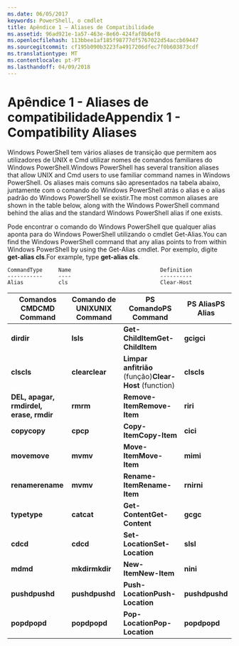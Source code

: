 ```yaml
---
ms.date: 06/05/2017
keywords: PowerShell, o cmdlet
title: Apêndice 1 – Aliases de Compatibilidade
ms.assetid: 96ad921e-1a57-463e-8e60-424faf8b6ef8
ms.openlocfilehash: 113bbee1af185f98777df5767022d54accb69447
ms.sourcegitcommit: cf195b090b3223fa4917206dfec7f0b603873cdf
ms.translationtype: MT
ms.contentlocale: pt-PT
ms.lasthandoff: 04/09/2018
---
```

# <a name="appendix-1---compatibility-aliases"></a><span data-ttu-id="58a8c-103">Apêndice 1 - Aliases de compatibilidade</span><span class="sxs-lookup"><span data-stu-id="58a8c-103">Appendix 1 - Compatibility Aliases</span></span>

<span data-ttu-id="58a8c-104">Windows PowerShell tem vários aliases de transição que permitem aos utilizadores de UNIX e Cmd utilizar nomes de comandos familiares do Windows PowerShell.</span><span class="sxs-lookup"><span data-stu-id="58a8c-104">Windows PowerShell has several transition aliases that allow UNIX and Cmd users to use familiar command names in Windows PowerShell.</span></span> <span data-ttu-id="58a8c-105">Os aliases mais comuns são apresentados na tabela abaixo, juntamente com o comando do Windows PowerShell atrás o alias e o alias padrão do Windows PowerShell se existir.</span><span class="sxs-lookup"><span data-stu-id="58a8c-105">The most common aliases are shown in the table below, along with the Windows PowerShell command behind the alias and the standard Windows PowerShell alias if one exists.</span></span>

<span data-ttu-id="58a8c-106">Pode encontrar o comando do Windows PowerShell que qualquer alias aponta para do Windows PowerShell utilizando o cmdlet Get-Alias.</span><span class="sxs-lookup"><span data-stu-id="58a8c-106">You can find the Windows PowerShell command that any alias points to from within Windows PowerShell by using the Get-Alias cmdlet.</span></span> <span data-ttu-id="58a8c-107">Por exemplo, digite **get-alias cls**.</span><span class="sxs-lookup"><span data-stu-id="58a8c-107">For example, type **get-alias cls**.</span></span>

```
CommandType     Name                            Definition
-----------     ----                            ----------
Alias           cls                             Clear-Host
```

|<span data-ttu-id="58a8c-108">Comandos CMD</span><span class="sxs-lookup"><span data-stu-id="58a8c-108">CMD Command</span></span>|<span data-ttu-id="58a8c-109">Comando de UNIX</span><span class="sxs-lookup"><span data-stu-id="58a8c-109">UNIX Command</span></span>|<span data-ttu-id="58a8c-110">PS Comando</span><span class="sxs-lookup"><span data-stu-id="58a8c-110">PS Command</span></span>|<span data-ttu-id="58a8c-111">PS Alias</span><span class="sxs-lookup"><span data-stu-id="58a8c-111">PS Alias</span></span>|
|---------------|----------------|--------------|------------|
|<span data-ttu-id="58a8c-112">**dir**</span><span class="sxs-lookup"><span data-stu-id="58a8c-112">**dir**</span></span>|<span data-ttu-id="58a8c-113">**ls**</span><span class="sxs-lookup"><span data-stu-id="58a8c-113">**ls**</span></span>|<span data-ttu-id="58a8c-114">**Get-ChildItem**</span><span class="sxs-lookup"><span data-stu-id="58a8c-114">**Get-ChildItem**</span></span>|<span data-ttu-id="58a8c-115">**gci**</span><span class="sxs-lookup"><span data-stu-id="58a8c-115">**gci**</span></span>|
|<span data-ttu-id="58a8c-116">**cls**</span><span class="sxs-lookup"><span data-stu-id="58a8c-116">**cls**</span></span>|<span data-ttu-id="58a8c-117">**clear**</span><span class="sxs-lookup"><span data-stu-id="58a8c-117">**clear**</span></span>|<span data-ttu-id="58a8c-118">**Limpar anfitrião** (função)</span><span class="sxs-lookup"><span data-stu-id="58a8c-118">**Clear-Host** (function)</span></span>|<span data-ttu-id="58a8c-119">**cls**</span><span class="sxs-lookup"><span data-stu-id="58a8c-119">**cls**</span></span>|
|<span data-ttu-id="58a8c-120">**DEL, apagar, rmdir**</span><span class="sxs-lookup"><span data-stu-id="58a8c-120">**del, erase, rmdir**</span></span>|<span data-ttu-id="58a8c-121">**rm**</span><span class="sxs-lookup"><span data-stu-id="58a8c-121">**rm**</span></span>|<span data-ttu-id="58a8c-122">**Remove-Item**</span><span class="sxs-lookup"><span data-stu-id="58a8c-122">**Remove-Item**</span></span>|<span data-ttu-id="58a8c-123">**ri**</span><span class="sxs-lookup"><span data-stu-id="58a8c-123">**ri**</span></span>|
|<span data-ttu-id="58a8c-124">**copy**</span><span class="sxs-lookup"><span data-stu-id="58a8c-124">**copy**</span></span>|<span data-ttu-id="58a8c-125">**cp**</span><span class="sxs-lookup"><span data-stu-id="58a8c-125">**cp**</span></span>|<span data-ttu-id="58a8c-126">**Copy-Item**</span><span class="sxs-lookup"><span data-stu-id="58a8c-126">**Copy-Item**</span></span>|<span data-ttu-id="58a8c-127">**ci**</span><span class="sxs-lookup"><span data-stu-id="58a8c-127">**ci**</span></span>|
|<span data-ttu-id="58a8c-128">**move**</span><span class="sxs-lookup"><span data-stu-id="58a8c-128">**move**</span></span>|<span data-ttu-id="58a8c-129">**mv**</span><span class="sxs-lookup"><span data-stu-id="58a8c-129">**mv**</span></span>|<span data-ttu-id="58a8c-130">**Move-Item**</span><span class="sxs-lookup"><span data-stu-id="58a8c-130">**Move-Item**</span></span>|<span data-ttu-id="58a8c-131">**mi**</span><span class="sxs-lookup"><span data-stu-id="58a8c-131">**mi**</span></span>|
|<span data-ttu-id="58a8c-132">**rename**</span><span class="sxs-lookup"><span data-stu-id="58a8c-132">**rename**</span></span>|<span data-ttu-id="58a8c-133">**mv**</span><span class="sxs-lookup"><span data-stu-id="58a8c-133">**mv**</span></span>|<span data-ttu-id="58a8c-134">**Rename-Item**</span><span class="sxs-lookup"><span data-stu-id="58a8c-134">**Rename-Item**</span></span>|<span data-ttu-id="58a8c-135">**rni**</span><span class="sxs-lookup"><span data-stu-id="58a8c-135">**rni**</span></span>|
|<span data-ttu-id="58a8c-136">**type**</span><span class="sxs-lookup"><span data-stu-id="58a8c-136">**type**</span></span>|<span data-ttu-id="58a8c-137">**cat**</span><span class="sxs-lookup"><span data-stu-id="58a8c-137">**cat**</span></span>|<span data-ttu-id="58a8c-138">**Get-Content**</span><span class="sxs-lookup"><span data-stu-id="58a8c-138">**Get-Content**</span></span>|<span data-ttu-id="58a8c-139">**gc**</span><span class="sxs-lookup"><span data-stu-id="58a8c-139">**gc**</span></span>|
|<span data-ttu-id="58a8c-140">**cd**</span><span class="sxs-lookup"><span data-stu-id="58a8c-140">**cd**</span></span>|<span data-ttu-id="58a8c-141">**cd**</span><span class="sxs-lookup"><span data-stu-id="58a8c-141">**cd**</span></span>|<span data-ttu-id="58a8c-142">**Set-Location**</span><span class="sxs-lookup"><span data-stu-id="58a8c-142">**Set-Location**</span></span>|<span data-ttu-id="58a8c-143">**sl**</span><span class="sxs-lookup"><span data-stu-id="58a8c-143">**sl**</span></span>|
|<span data-ttu-id="58a8c-144">**md**</span><span class="sxs-lookup"><span data-stu-id="58a8c-144">**md**</span></span>|<span data-ttu-id="58a8c-145">**mkdir**</span><span class="sxs-lookup"><span data-stu-id="58a8c-145">**mkdir**</span></span>|<span data-ttu-id="58a8c-146">**New-Item**</span><span class="sxs-lookup"><span data-stu-id="58a8c-146">**New-Item**</span></span>|<span data-ttu-id="58a8c-147">**ni**</span><span class="sxs-lookup"><span data-stu-id="58a8c-147">**ni**</span></span>|
|<span data-ttu-id="58a8c-148">**pushd**</span><span class="sxs-lookup"><span data-stu-id="58a8c-148">**pushd**</span></span>|<span data-ttu-id="58a8c-149">**pushd**</span><span class="sxs-lookup"><span data-stu-id="58a8c-149">**pushd**</span></span>|<span data-ttu-id="58a8c-150">**Push-Location**</span><span class="sxs-lookup"><span data-stu-id="58a8c-150">**Push-Location**</span></span>|<span data-ttu-id="58a8c-151">**pushd**</span><span class="sxs-lookup"><span data-stu-id="58a8c-151">**pushd**</span></span>|
|<span data-ttu-id="58a8c-152">**popd**</span><span class="sxs-lookup"><span data-stu-id="58a8c-152">**popd**</span></span>|<span data-ttu-id="58a8c-153">**popd**</span><span class="sxs-lookup"><span data-stu-id="58a8c-153">**popd**</span></span>|<span data-ttu-id="58a8c-154">**Pop-Location**</span><span class="sxs-lookup"><span data-stu-id="58a8c-154">**Pop-Location**</span></span>|<span data-ttu-id="58a8c-155">**popd**</span><span class="sxs-lookup"><span data-stu-id="58a8c-155">**popd**</span></span>|